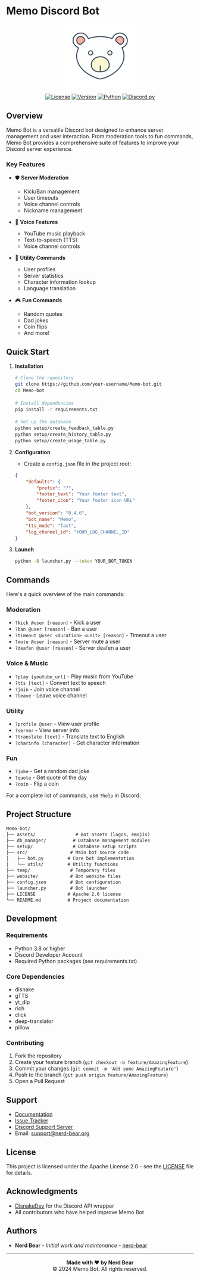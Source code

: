 # Memo Discord Bot

<div align="center">
  <img src="assets/logo/png/padded_bear.png" alt="Memo Bot Logo" width="200">
  
  [![License](https://img.shields.io/badge/license-Apache%202.0-blue.svg)](LICENSE)
  [![Version](https://img.shields.io/badge/version-0.4.6-brightgreen.svg)](https://github.com/your-username/Memo-bot/releases)
  [![Python](https://img.shields.io/badge/python-3.12.6+-blue.svg)](https://www.python.org/downloads/)
  [![Discord.py](https://img.shields.io/badge/disnake-2.8+-blue.svg)](https://github.com/DisnakeDev/disnake)
</div>

## Overview

Memo Bot is a versatile Discord bot designed to enhance server management and user interaction. From moderation tools to fun commands, Memo Bot provides a comprehensive suite of features to improve your Discord server experience.

### Key Features

- 🛡️ **Server Moderation**
  - Kick/Ban management
  - User timeouts
  - Voice channel controls
  - Nickname management

- 🎵 **Voice Features**
  - YouTube music playback
  - Text-to-speech (TTS)
  - Voice channel controls

- 🔧 **Utility Commands**
  - User profiles
  - Server statistics
  - Character information lookup
  - Language translation

- 🎮 **Fun Commands**
  - Random quotes
  - Dad jokes
  - Coin flips
  - And more!

## Quick Start

1. **Installation**
   ```bash
   # Clone the repository
   git clone https://github.com/your-username/Memo-bot.git
   cd Memo-bot

   # Install dependencies
   pip install -r requirements.txt

   # Set up the database
   python setup/create_feedback_table.py
   python setup/create_history_table.py
   python setup/create_usage_table.py
   ```

2. **Configuration**
   - Create a `config.json` file in the project root:
   ```json
   {
       "defaults": {
           "prefix": "?",
           "footer_text": "Your footer text",
           "footer_icon": "Your footer icon URL"
       },
       "bot_version": "0.4.6",
       "bot_name": "Memo",
       "tts_mode": "fast",
       "log_channel_id": "YOUR_LOG_CHANNEL_ID"
   }
   ```

3. **Launch**
   ```bash
   python -B launcher.py --token YOUR_BOT_TOKEN
   ```

## Commands

Here's a quick overview of the main commands:

### Moderation
- `?kick @user [reason]` - Kick a user
- `?ban @user [reason]` - Ban a user
- `?timeout @user <duration> <unit> [reason]` - Timeout a user
- `?mute @user [reason]` - Server mute a user
- `?deafen @user [reason]` - Server deafen a user

### Voice & Music
- `?play [youtube_url]` - Play music from YouTube
- `?tts [text]` - Convert text to speech
- `?join` - Join voice channel
- `?leave` - Leave voice channel

### Utility
- `?profile @user` - View user profile
- `?server` - View server info
- `?translate [text]` - Translate text to English
- `?charinfo [character]` - Get character information

### Fun
- `?joke` - Get a random dad joke
- `?quote` - Get quote of the day
- `?coin` - Flip a coin

For a complete list of commands, use `?help` in Discord.

## Project Structure

```
Memo-bot/
├── assets/               # Bot assets (logos, emojis)
├── db_manager/          # Database management modules
├── setup/               # Database setup scripts
├── src/                # Main bot source code
│   ├── bot.py         # Core bot implementation
│   └── utils/         # Utility functions
├── temp/               # Temporary files
├── website/            # Bot website files
├── config.json         # Bot configuration
├── launcher.py         # Bot launcher
├── LICENSE            # Apache 2.0 license
└── README.md          # Project documentation
```

## Development

### Requirements
- Python 3.8 or higher
- Discord Developer Account
- Required Python packages (see requirements.txt)

### Core Dependencies
- disnake
- gTTS
- yt_dlp
- rich
- click
- deep-translator
- pillow

### Contributing
1. Fork the repository
2. Create your feature branch (`git checkout -b feature/AmazingFeature`)
3. Commit your changes (`git commit -m 'Add some AmazingFeature'`)
4. Push to the branch (`git push origin feature/AmazingFeature`)
5. Open a Pull Request

## Support

- [Documentation](https://memo.nerd-bear.org/docs)
- [Issue Tracker](https://github.com/your-username/Memo-bot/issues)
- [Discord Support Server](https://discord.gg/your-invite)
- Email: support@nerd-bear.org

## License

This project is licensed under the Apache License 2.0 - see the [LICENSE](LICENSE) file for details.

## Acknowledgments

- [DisnakeDev](https://github.com/DisnakeDev/disnake) for the Discord API wrapper
- All contributors who have helped improve Memo Bot

## Authors

- **Nerd Bear** - *Initial work and maintenance* - [nerd-bear](https://github.com/nerd-bear)

---

<div align="center">
  <strong>Made with ❤️ by Nerd Bear</strong><br>
  © 2024 Memo Bot. All rights reserved.
</div>
